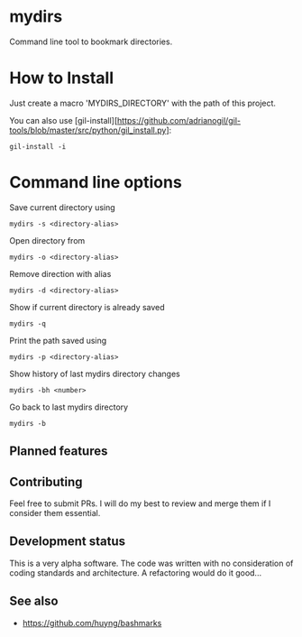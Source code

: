 # mydirs
Command line tool to bookmark directories.

# How to Install
Just create a macro 'MYDIRS_DIRECTORY' with the path of this project.

You can also use [gil-install][https://github.com/adrianogil/gil-tools/blob/master/src/python/gil_install.py]:
```
gil-install -i
```

# Command line options

Save current directory using <directory-alias>

```
mydirs -s <directory-alias>
```

Open directory from <directory-alias>
```
mydirs -o <directory-alias>
```

Remove direction with alias <directory-alias>
```
mydirs -d <directory-alias>
```

Show if current directory is already saved
```
mydirs -q
```

Print the path saved using <directory-alias>
```
mydirs -p <directory-alias>
```

Show history of last mydirs directory changes
```
mydirs -bh <number>
```

Go back to last mydirs directory
```
mydirs -b
```

## Planned features


## Contributing

Feel free to submit PRs. I will do my best to review and merge them if I consider them essential.

## Development status

This is a very alpha software. The code was written with no consideration of coding standards and architecture. A refactoring would do it good...

## See also

- https://github.com/huyng/bashmarks